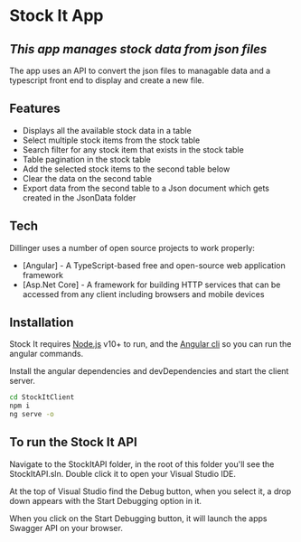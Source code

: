 # Stock It App
## _This app manages stock data from json files_

The app uses an API to convert the json files to managable data and a typescript front end to display and create a new file.

## Features

- Displays all the available stock data in a table
- Select multiple stock items from the stock table 
- Search filter for any stock item that exists in the stock table
- Table pagination in the stock table 
- Add the selected stock items to the second table below
- Clear the data on the second table
- Export data from the second table to a Json document which gets created in the JsonData folder

## Tech

Dillinger uses a number of open source projects to work properly:

- [Angular] -  A TypeScript-based free and open-source web application framework
- [Asp.Net Core] - A framework for building HTTP services that can be accessed from any client including browsers and mobile devices

## Installation

Stock It requires [Node.js](https://nodejs.org/) v10+ to run, and the [Angular cli](https://angular.io/cli) so you can run the angular commands.

Install the angular dependencies and devDependencies and start the client server.

```sh
cd StockItClient
npm i
ng serve -o
```

## To run the Stock It API

Navigate to the StockItAPI folder, in the root of this folder you'll see the StockItAPI.sln. Double click it to open your Visual Studio IDE. 

At the top of Visual Studio find the Debug button, when you select it, a drop down appears with the Start Debugging option in it. 

When you click on the Start Debugging button, it will launch the apps Swagger API on your browser.